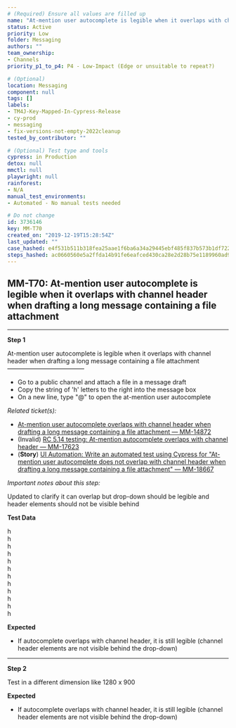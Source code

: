 ```yaml
---
# (Required) Ensure all values are filled up
name: "At-mention user autocomplete is legible when it overlaps with channel header when drafting a long message containing a file attachment"
status: Active
priority: Low
folder: Messaging
authors: ""
team_ownership:
- Channels
priority_p1_to_p4: P4 - Low-Impact (Edge or unsuitable to repeat?)

# (Optional)
location: Messaging
component: null
tags: []
labels:
- TM4J-Key-Mapped-In-Cypress-Release
- cy-prod
- messaging
- fix-versions-not-empty-2022cleanup
tested_by_contributor: ""

# (Optional) Test type and tools
cypress: in Production
detox: null
mmctl: null
playwright: null
rainforest:
- N/A
manual_test_environments:
- Automated - No manual tests needed

# Do not change
id: 3736146
key: MM-T70
created_on: "2019-12-19T15:28:54Z"
last_updated: ""
case_hashed: e4f531b511b318fea25aae1f6ba6a34a29445ebf485f837b573b1df7220a629d7466502d0c122249084077a2b6db881d
steps_hashed: ac0660560e5a2ffda14b91fe6eafced430ca28e2d28b75e1189960ad9a39ccc20295820c455a2fd5976efee9a3466478
---
```


<!-- (Auto-generated) Based on frontmatter's "key" and "name" -->

## MM-T70: At-mention user autocomplete is legible when it overlaps with channel header when drafting a long message containing a file attachment

---

**Step 1**

At-mention user autocomplete is legible when it overlaps with channel header when drafting a long message containing a file attachment\
–––––––––––––––––––––––––

- Go to a public channel and attach a file in a message draft
- Copy the string of 'h' letters to the right into the message box
- On a new line, type "@" to open the at-mention user autocomplete

_Related ticket(s):_

- [At-mention user autocomplete overlaps with channel header when drafting a long message containing a file attachment — MM-14872](https://mattermost.atlassian.net/browse/MM-14872)
- (Invalid) [RC 5.14 testing: At-mention autocomplete overlaps with channel header — MM-17623](https://mattermost.atlassian.net/browse/MM-17623)
- (**Story**) [UI Automation: Write an automated test using Cypress for "At-mention user autocomplete does not overlap with channel header when drafting a long message containing a file attachment" — MM-18667](https://mattermost.atlassian.net/browse/MM-18667)

_Important notes about this step:_

Updated to clarify it can overlap but drop-down should be legible and header elements should not be visible behind

**Test Data**

h\
h\
h\
h\
h\
h\
h\
h\
h\
h\
h\
h

**Expected**

- If autocomplete overlaps with channel header, it is still legible (channel header elements are not visible behind the drop-down)

---

**Step 2**

Test in a different dimension like 1280 x 900

**Expected**

- If autocomplete overlaps with channel header, it is still legible (channel header elements are not visible behind the drop-down)

